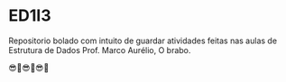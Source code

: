 # ED1I3
Repositorio bolado com intuito de guardar atividades feitas nas aulas de Estrutura de Dados
Prof. Marco Aurélio, O brabo.

😎🤙😎🤙😎🤙






